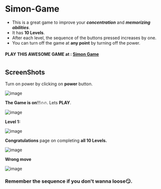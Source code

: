 # Simon-Game
- This is a great game to improve your _**concentration**_ and _**memorizing abilities**_.
- It has **10 Levels**.
- After each level, the sequence of the buttons pressed increases by one.
- You can turn off the game at **any point** by turning off the power.

#### PLAY THIS AWESOME GAME at : [Simon Game](https://lovish-gupta.github.io/Simon-Game/)
#
## ScreenShots
Turn on power by clicking on **power** button.

![image](https://user-images.githubusercontent.com/51324578/134000967-9fdc191d-cbe1-4734-855d-22868ffa1e7c.png)

**The Game is on**!!!🔥🔥. Lets **PLAY**.

![image](https://user-images.githubusercontent.com/51324578/134001746-1a085d07-116d-4e0f-b18e-30c5d26b69b8.png)

**Level 1:**

![image](https://user-images.githubusercontent.com/51324578/134002892-7f7589b7-4b15-41ee-889a-93dd331d2bbc.png)

**Congratulations** page on completing **all 10 Levels.**

![image](https://user-images.githubusercontent.com/51324578/134004619-39af64cc-9b9e-4f7e-ad3a-3ea8e977ed82.png)

**Wrong move** 

![image](https://user-images.githubusercontent.com/51324578/134009149-c684a26a-db4d-41e9-92cb-d1b2bb1b4983.png)

### Remember the sequence if you don't wanna loose😏.

